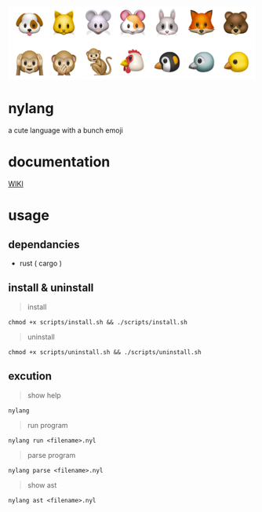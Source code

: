 ![](_img/emojis.png)

# nylang

a cute language with a bunch emoji

# documentation

[WIKI](https://github.com/jumang4423/nylang/wiki)

# usage

## dependancies

- rust ( cargo )

## install & uninstall

> install 

```
chmod +x scripts/install.sh && ./scripts/install.sh
```

> uninstall

```
chmod +x scripts/uninstall.sh && ./scripts/uninstall.sh
```

## excution

> show help

```
nylang
```

> run program

```
nylang run <filename>.nyl
```

> parse program

```
nylang parse <filename>.nyl
```

> show ast

```
nylang ast <filename>.nyl
```